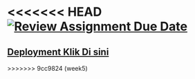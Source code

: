 <<<<<<< HEAD
[![Review Assignment Due Date](https://classroom.github.com/assets/deadline-readme-button-24ddc0f5d75046c5622901739e7c5dd533143b0c8e959d652212380cedb1ea36.svg)](https://classroom.github.com/a/f6dTnkNL)
=======
<h2><a href="https://kingnikola.site">Deployment Klik Di sini</a></h2>
>>>>>>> 9cc9824 (week5)
